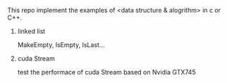 This repo implement the examples of <data structure & alogrithm> in c or C++.

1. linked list

	MakeEmpty, IsEmpty, IsLast...

2. cuda Stream 

	test the performace of cuda Stream based on Nvidia GTX745

